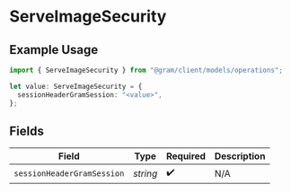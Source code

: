 # ServeImageSecurity

## Example Usage

```typescript
import { ServeImageSecurity } from "@gram/client/models/operations";

let value: ServeImageSecurity = {
  sessionHeaderGramSession: "<value>",
};
```

## Fields

| Field                      | Type                       | Required                   | Description                |
| -------------------------- | -------------------------- | -------------------------- | -------------------------- |
| `sessionHeaderGramSession` | *string*                   | :heavy_check_mark:         | N/A                        |